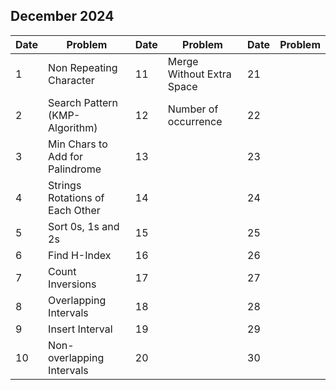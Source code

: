 ## December 2024

| Date | Problem                         | Date | Problem                   | Date | Problem |
| ---- | ------------------------------- | ---- | ------------------------- | ---- | ------- |
| 1    | Non Repeating Character         | 11   | Merge Without Extra Space | 21   |         |
| 2    | Search Pattern (KMP-Algorithm)  | 12   | Number of occurrence      | 22   |         |
| 3    | Min Chars to Add for Palindrome | 13   |                           | 23   |         |
| 4    | Strings Rotations of Each Other | 14   |                           | 24   |         |
| 5    | Sort 0s, 1s and 2s              | 15   |                           | 25   |         |
| 6    | Find H-Index                    | 16   |                           | 26   |         |
| 7    | Count Inversions                | 17   |                           | 27   |         |
| 8    | Overlapping Intervals           | 18   |                           | 28   |         |
| 9    | Insert Interval                 | 19   |                           | 29   |         |
| 10   | Non-overlapping Intervals       | 20   |                           | 30   |         |
